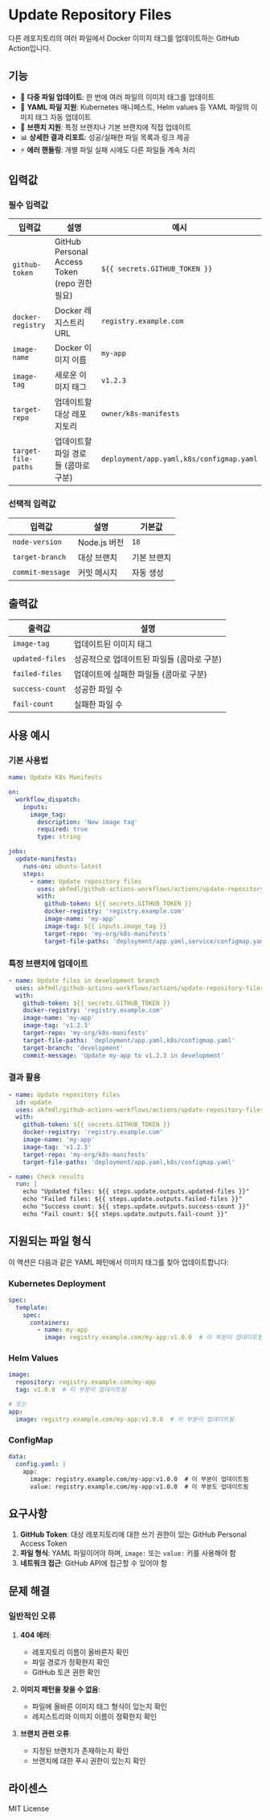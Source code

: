 # Update Repository Files

다른 레포지토리의 여러 파일에서 Docker 이미지 태그를 업데이트하는 GitHub Action입니다.

## 기능

- 🔄 **다중 파일 업데이트**: 한 번에 여러 파일의 이미지 태그를 업데이트
- 🎯 **YAML 파일 지원**: Kubernetes 매니페스트, Helm values 등 YAML 파일의 이미지 태그 자동 업데이트
- 🌿 **브랜치 지원**: 특정 브랜치나 기본 브랜치에 직접 업데이트
- 📊 **상세한 결과 리포트**: 성공/실패한 파일 목록과 링크 제공
- ⚡ **에러 핸들링**: 개별 파일 실패 시에도 다른 파일들 계속 처리

## 입력값

### 필수 입력값

| 입력값 | 설명 | 예시 |
|--------|------|------|
| `github-token` | GitHub Personal Access Token (repo 권한 필요) | `${{ secrets.GITHUB_TOKEN }}` |
| `docker-registry` | Docker 레지스트리 URL | `registry.example.com` |
| `image-name` | Docker 이미지 이름 | `my-app` |
| `image-tag` | 새로운 이미지 태그 | `v1.2.3` |
| `target-repo` | 업데이트할 대상 레포지토리 | `owner/k8s-manifests` |
| `target-file-paths` | 업데이트할 파일 경로들 (콤마로 구분) | `deployment/app.yaml,k8s/configmap.yaml` |

### 선택적 입력값

| 입력값 | 설명 | 기본값 |
|--------|------|--------|
| `node-version` | Node.js 버전 | `18` |
| `target-branch` | 대상 브랜치 | 기본 브랜치 |
| `commit-message` | 커밋 메시지 | 자동 생성 |

## 출력값

| 출력값 | 설명 |
|--------|------|
| `image-tag` | 업데이트된 이미지 태그 |
| `updated-files` | 성공적으로 업데이트된 파일들 (콤마로 구분) |
| `failed-files` | 업데이트에 실패한 파일들 (콤마로 구분) |
| `success-count` | 성공한 파일 수 |
| `fail-count` | 실패한 파일 수 |

## 사용 예시

### 기본 사용법

```yaml
name: Update K8s Manifests

on:
  workflow_dispatch:
    inputs:
      image_tag:
        description: 'New image tag'
        required: true
        type: string

jobs:
  update-manifests:
    runs-on: ubuntu-latest
    steps:
      - name: Update repository files
        uses: akfmdl/github-actions-workflows/actions/update-repository-files@main
        with:
          github-token: ${{ secrets.GITHUB_TOKEN }}
          docker-registry: 'registry.example.com'
          image-name: 'my-app'
          image-tag: ${{ inputs.image_tag }}
          target-repo: 'my-org/k8s-manifests'
          target-file-paths: 'deployment/app.yaml,service/configmap.yaml,helm/values.yaml'
```

### 특정 브랜치에 업데이트

```yaml
- name: Update files in development branch
  uses: akfmdl/github-actions-workflows/actions/update-repository-files@main
  with:
    github-token: ${{ secrets.GITHUB_TOKEN }}
    docker-registry: 'registry.example.com'
    image-name: 'my-app'
    image-tag: 'v1.2.3'
    target-repo: 'my-org/k8s-manifests'
    target-file-paths: 'deployment/app.yaml,k8s/configmap.yaml'
    target-branch: 'development'
    commit-message: 'Update my-app to v1.2.3 in development'
```

### 결과 활용

```yaml
- name: Update repository files
  id: update
  uses: akfmdl/github-actions-workflows/actions/update-repository-files@main
  with:
    github-token: ${{ secrets.GITHUB_TOKEN }}
    docker-registry: 'registry.example.com'
    image-name: 'my-app'
    image-tag: 'v1.2.3'
    target-repo: 'my-org/k8s-manifests'
    target-file-paths: 'deployment/app.yaml,k8s/configmap.yaml'

- name: Check results
  run: |
    echo "Updated files: ${{ steps.update.outputs.updated-files }}"
    echo "Failed files: ${{ steps.update.outputs.failed-files }}"
    echo "Success count: ${{ steps.update.outputs.success-count }}"
    echo "Fail count: ${{ steps.update.outputs.fail-count }}"
```

## 지원되는 파일 형식

이 액션은 다음과 같은 YAML 패턴에서 이미지 태그를 찾아 업데이트합니다:

### Kubernetes Deployment
```yaml
spec:
  template:
    spec:
      containers:
        - name: my-app
          image: registry.example.com/my-app:v1.0.0  # 이 부분이 업데이트됨
```

### Helm Values
```yaml
image:
  repository: registry.example.com/my-app
  tag: v1.0.0  # 이 부분이 업데이트됨

# 또는
app:
  image: registry.example.com/my-app:v1.0.0  # 이 부분이 업데이트됨
```

### ConfigMap
```yaml
data:
  config.yaml: |
    app:
      image: registry.example.com/my-app:v1.0.0  # 이 부분이 업데이트됨
      value: registry.example.com/my-app:v1.0.0  # 이 부분도 업데이트됨
```

## 요구사항

1. **GitHub Token**: 대상 레포지토리에 대한 쓰기 권한이 있는 GitHub Personal Access Token
2. **파일 형식**: YAML 파일이어야 하며, `image:` 또는 `value:` 키를 사용해야 함
3. **네트워크 접근**: GitHub API에 접근할 수 있어야 함

## 문제 해결

### 일반적인 오류

1. **404 에러**: 
   - 레포지토리 이름이 올바른지 확인
   - 파일 경로가 정확한지 확인
   - GitHub 토큰 권한 확인

2. **이미지 패턴을 찾을 수 없음**:
   - 파일에 올바른 이미지 태그 형식이 있는지 확인
   - 레지스트리와 이미지 이름이 정확한지 확인

3. **브랜치 관련 오류**:
   - 지정된 브랜치가 존재하는지 확인
   - 브랜치에 대한 푸시 권한이 있는지 확인

## 라이센스

MIT License 